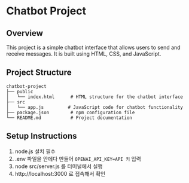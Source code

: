 # Chatbot Project

## Overview
This project is a simple chatbot interface that allows users to send and receive messages. It is built using HTML, CSS, and JavaScript.

## Project Structure
```
chatbot-project
├── public
│   └── index.html      # HTML structure for the chatbot interface
├── src
│   └── app.js         # JavaScript code for chatbot functionality
├── package.json        # npm configuration file
└── README.md           # Project documentation
```

## Setup Instructions
1. node.js 설치 필수
2. .env 파일을 안에다 만들어 `OPENAI_API_KEY=API 키` 입력
3. node src/server.js 를 터미널에서 실행
4. http://localhost:3000 로 접속해서 확인
